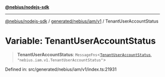 [**@nebius/nodejs-sdk**](../../../../../README.md)

***

[@nebius/nodejs-sdk](../../../../../README.md) / [generated/nebius/iam/v1](../README.md) / TenantUserAccountStatus

# Variable: TenantUserAccountStatus

> **TenantUserAccountStatus**: `MessageFns`\<[`TenantUserAccountStatus`](../interfaces/TenantUserAccountStatus.md), `"nebius.iam.v1.TenantUserAccountStatus"`\>

Defined in: src/generated/nebius/iam/v1/index.ts:21931
